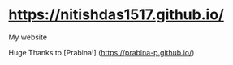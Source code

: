# https://nitishdas1517.github.io/
My website

Huge Thanks to [Prabina!] (https://prabina-p.github.io/)
